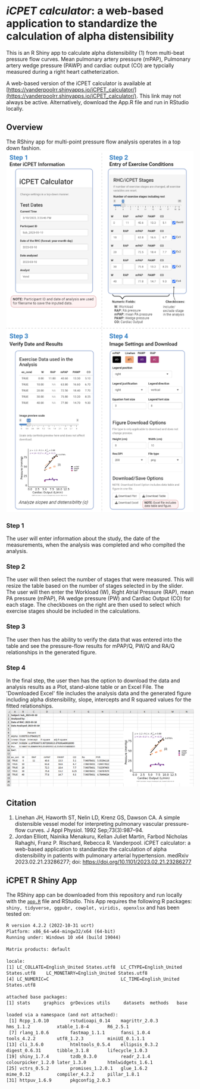 # _iCPET calculator_: a web-based application to standardize the calculation of alpha distensibility
This is an R Shiny app to calculate alpha distensibility (1) from multi-beat pressure flow curves. Mean pulmonary artery pressure (mPAP), Pulmonary artery wedge pressure (PAWP) and cardiac output (CO) are typcially measured during a right heart catheterization.  

A web-based version of the iCPET calculator is available at [https://vanderpoolrr.shinyapps.io/iCPET_calculator/](https://vanderpoolrr.shinyapps.io/iCPET_calculator/). This link may not always be active. Alternatively, download the App.R file and run in RStudio locally. 

## Overview
The RShiny app for multi-point pressure flow analysis operates in a top down fashion. 
![iCPET calculator analysis steps](iCPET%20calculator.png)
### Step 1
The user will enter information about the study, the date of the measurements, when the analysis was completed and who complted the analysis. 
### Step 2
The user will then select the number of stages that were measured. This will resize the table based on the number of stages selected in by the slider. The user will then enter the Workload (W), Right Atrial Pressure (RAP), mean PA pressure (mPAP), PA wedge pressure (PW) and Cardiac Output (CO) for each stage. The checkboxes on the right are then used to select which exercise stages should be included in the calculations. 
### Step 3
The user then has the ability to verify the data that was entered into the table and see the pressure-flow results for mPAP/Q, PW/Q and RA/Q relationships in the generated figure. 

### Step 4 
In the final step, the user then has the option to download the data and analysis results as a Plot, stand-alone table or an Excel File. The 'Downloaded Excel' file includes the analysis data and the generated figure including alpha distensibility, slope, intercepts and R squared values for the fitted relationships. 
![Example Excel Output from the iCPET Calculator](Example%20Excel%20Output.PNG)

## Citation
1. Linehan JH, Haworth ST, Nelin LD, Krenz GS, Dawson CA. A simple distensible vessel model for interpreting pulmonary vascular pressure-flow curves. J Appl Physiol. 1992 Sep;73(3):987–94.
2. Jordan Elliott, Nainika Menakuru, Kellan Juliet Martin, Farbod Nicholas Rahaghi, Franz P. Rischard, Rebecca R. Vanderpool. iCPET calculator: a web-based application to standardize the calculation of alpha distensibility in patients with pulmonary arterial hypertension. medRxiv 2023.02.21.23286277; doi: https://doi.org/10.1101/2023.02.21.23286277

## iCPET R Shiny App
The RShiny app can be downloaded from this repository and run locally with the [`app.R`](https://github.com/vanderpoolrr/iCPET_calculator/blob/main/app.R) file and RStudio. This App requires the following R packages: `shiny, tidyverse, ggpubr, cowplot, viridis, openxlsx` and has been tested on: 
```
R version 4.2.2 (2022-10-31 ucrt) 
Platform: x86_64-w64-mingw32/x64 (64-bit) 
Running under: Windows 10 x64 (build 19044) 
 
Matrix products: default 
 
locale: 
[1] LC_COLLATE=English_United States.utf8  LC_CTYPE=English_United States.utf8    LC_MONETARY=English_United States.utf8 
[4] LC_NUMERIC=C                           LC_TIME=English_United States.utf8     
 
attached base packages: 
[1] stats     graphics  grDevices utils     datasets  methods   base      
 
loaded via a namespace (and not attached): 
 [1] Rcpp_1.0.10        rstudioapi_0.14    magrittr_2.0.3     hms_1.1.2          xtable_1.8-4       R6_2.5.1           
 [7] rlang_1.0.6        fastmap_1.1.1      fansi_1.0.4        tools_4.2.2        utf8_1.2.3         miniUI_0.1.1.1     
[13] cli_3.6.0          htmltools_0.5.4    ellipsis_0.3.2     digest_0.6.31      tibble_3.1.8       lifecycle_1.0.3    
[19] shiny_1.7.4        tzdb_0.3.0         readr_2.1.4        colourpicker_1.2.0 later_1.3.0        htmlwidgets_1.6.1  
[25] vctrs_0.5.2        promises_1.2.0.1   glue_1.6.2         mime_0.12          compiler_4.2.2     pillar_1.8.1       
[31] httpuv_1.6.9       pkgconfig_2.0.3
```
